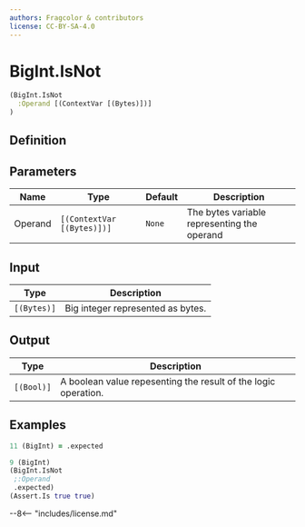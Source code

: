 ```yaml
---
authors: Fragcolor & contributors
license: CC-BY-SA-4.0
---
```



# BigInt.IsNot

```clojure
(BigInt.IsNot
  :Operand [(ContextVar [(Bytes)])]
)
```


## Definition




## Parameters

| Name | Type | Default | Description |
|------|------|---------|-------------|
| Operand | `[(ContextVar [(Bytes)])]` | `None` | The bytes variable representing the operand |


## Input

| Type | Description |
|------|-------------|
| `[(Bytes)]` | Big integer represented as bytes. |


## Output

| Type | Description |
|------|-------------|
| `[(Bool)]` | A boolean value repesenting the result of the logic operation. |


## Examples

```clojure
11 (BigInt) = .expected

9 (BigInt)
(BigInt.IsNot
 ;:Operand
 .expected)
(Assert.Is true true)
```


--8<-- "includes/license.md"
